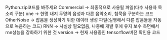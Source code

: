 Python.zip코드를 봐주세요
Commercial -> 최종적으로 사용될 파일(다수 사용자 목소리 구분)
one -> 한명 내지 두명의 음성과 다른 음악소리, 침묵을 구분하는 코드
OtherNoise -> 잡음을 생성하기 위한 데이터 생성 파일(실행해서 다른 잡음들을 자동으로 녹음하는 코드)
RNN -> 사실상 필요없음, 나중에 개발 후에 유지 보수 측면에서 rnn성능을 강화하기 위한 것
version -> 현재 사용중인 tensorflow버전 확인용 코드
